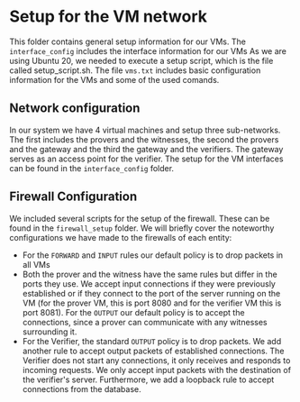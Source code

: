 # Setup for the VM network
This folder contains general setup information for our VMs. The `interface_config` includes the interface information for our VMs
As we are using Ubuntu 20, we needed to execute a setup script, which is the file called setup_script.sh.
The file `vms.txt` includes basic configuration information for the VMs and some of the used comands. 


## Network configuration
In our system we have 4 virtual machines and setup three sub-networks. The first includes the provers and the witnesses, the second the provers and the gateway and the third the gateway and the verifiers. The gateway serves as an access point for the verifier. 
The setup for the VM interfaces can be found in the `interface_config` folder.

## Firewall Configuration

We included several scripts for the setup of the firewall. These can be found in the `firewall_setup` folder. We will briefly cover the noteworthy configurations we have made to the firewalls of each entity:

- For the `FORWARD` and `INPUT` rules our default policy is to drop packets in all VMs
- Both the prover and the witness have the same rules but differ in the ports they use. We accept input connections if they were previously established or if they connect to the port of the server running on the VM (for the prover VM, this is port 8080 and for the verifier VM this is port 8081). For the `OUTPUT` our default policy is to accept the connections, since a prover can communicate with any witnesses surrounding it.
- For the Verifier, the standard `OUTPUT` policy is to drop packets. We add another rule to accept output packets of established connections. The Verifier does not start any connections, it only receives and responds to incoming requests. We only accept input packets with the destination of the verifier's server. Furthermore, we add a loopback rule to accept connections from the database.
